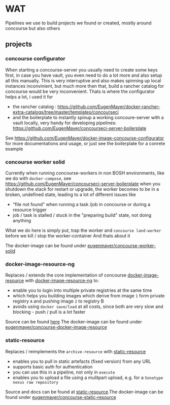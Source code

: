# WAT

Pipelines we use to build projects we found or created, mostly around concourse but also others

## projects

### concourse configurator

When starting a concourse-server you usually need to create some keys first, in case you have vault, you even need to do a lot more
and also setup all this manually. This is very interruptive and also makes spinning up local instances inconvinient, but much more then that,
build a rancher catalog for concourse would be very inconvenient. Thats is where the configurator helps a lot, i used it for

 - the rancher catalog : https://github.com/EugenMayer/docker-rancher-extra-catalogs/tree/master/templates/concourseci
 - and the boilerplate to instantly spinup a working concoure-server with a vault locally, very handy for developing pipelines: https://github.com/EugenMayer/concourseci-server-boilerplate

See https://github.com/EugenMayer/docker-image-concourse-configurator for more documentations and usage, or just see the boilerplate for a conrete example

### concourse worker solid

Currently when running concourse-workers in non BOSH environments, like we do with `docker-compose`, see https://github.com/EugenMayer/concourseci-server-boilerplate
when you shutdown the stack for restart or upgrade, the worker becomes to be in a broken, undefined state, leading to a lot of different issues like

 - "file not found" when running a task /job in concourse or during a resource trigger
 - job / task is stalled / stuck in the "preparing build" state, not doing anything

What we do here is simply put, trap the worker and `concourse land-worker` before we kill / stop the worker-container
And thats about it

The docker-image can be found under [eugenmayer/concourse-worker-solid](https://hub.docker.com/r/eugenmayer/concourse-worker-solid/)


### docker-image-resource-ng

Replaces / extends the core implementation of concourse [docker-image-resource](https://github.com/concourse/docker-image-resource) with [docker-image-resource-ng](https://github.com/EugenMayer/docker-image-resource-ng) to:

 - enable you to login into multiple private registries at the same time
 - which helps you building images which derive from image `1` form private registry `A` and pushing image `2` to registry B
 - avoids using `docker save/load` at all costs, since both are very slow and blocking - push / pull is a lot faster

Source can be found [here](https://github.com/EugenMayer/docker-image-resource-ng)
The docker-image can be found under [eugenmayer/concourse-docker-image-resource](https://hub.docker.com/r/eugenmayer/concourse-docker-image-resource/)

### static-resource

Replaces / reimplements the `archive-resource` with [static-resource](https://github.com/EugenMayer/concourse-static-resource)

 - enables you to pull in static artefacts (fixed version) from any URL
 - supports basic auth for authentication
 - you can use this in a pipeline, not only in `execute`
 - enables you to upload a file using a mulitpart upload, e.g. for a `Sonatype nexus raw repository`

Source and docs can be found at [static-resource](https://github.com/EugenMayer/concourse-static-resource).The docker-image can be found under [eugenmayer/concourse-static-resource](https://hub.docker.com/r/eugenmayer/concourse-static-resource/)
